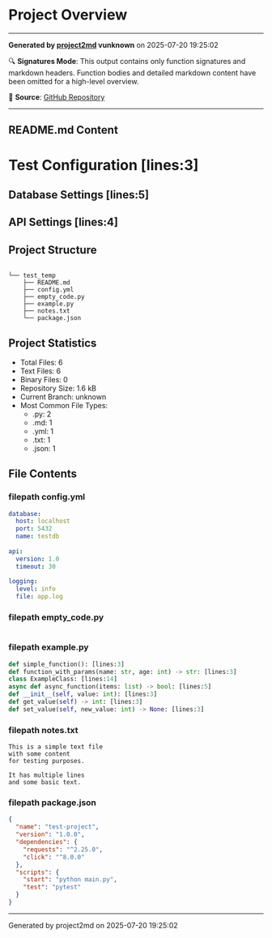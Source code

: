 # Project Overview

---


**Generated by [project2md](https://pypi.org/project/project2md) vunknown** 
on 2025-07-20 19:25:02


🔍 **Signatures Mode**: This output contains only function signatures and markdown headers. 
Function bodies and detailed markdown content have been omitted for a high-level overview.


📁 **Source**: [GitHub Repository](https://github.com/itsatony/project2md)


---


## README.md Content


# Test Configuration [lines:3]
## Database Settings [lines:5]
## API Settings [lines:4]


## Project Structure


```tree

└── test_temp
    ├── README.md
    ├── config.yml
    ├── empty_code.py
    ├── example.py
    ├── notes.txt
    └── package.json

```



## Project Statistics

- Total Files: 6
- Text Files: 6
- Binary Files: 0
- Repository Size: 1.6 kB
- Current Branch: unknown
- Most Common File Types:
  - .py: 2
  - .md: 1
  - .yml: 1
  - .txt: 1
  - .json: 1

## File Contents

### filepath config.yml

```yaml
database:
  host: localhost
  port: 5432
  name: testdb
  
api:
  version: 1.0
  timeout: 30
  
logging:
  level: info
  file: app.log

```

### filepath empty_code.py

```python

```

### filepath example.py

```python
def simple_function(): [lines:3]
def function_with_params(name: str, age: int) -> str: [lines:3]
class ExampleClass: [lines:14]
async def async_function(items: list) -> bool: [lines:5]
def __init__(self, value: int): [lines:3]
def get_value(self) -> int: [lines:3]
def set_value(self, new_value: int) -> None: [lines:3]
```

### filepath notes.txt

```
This is a simple text file
with some content
for testing purposes.

It has multiple lines
and some basic text.

```

### filepath package.json

```json
{
  "name": "test-project",
  "version": "1.0.0",
  "dependencies": {
    "requests": "^2.25.0",
    "click": "^8.0.0"
  },
  "scripts": {
    "start": "python main.py",
    "test": "pytest"
  }
}

```

---
Generated by project2md on 2025-07-20 19:25:02
